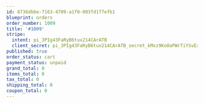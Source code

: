 ```yaml
---
id: 8736dbbe-7163-4709-a1f0-003fd1f7efb1
blueprint: orders
order_number: 1009
title: '#1009'
stripe:
  intent: pi_3PIg43FaRyB6tux214CArATB
  client_secret: pi_3PIg43FaRyB6tux214CArATB_secret_kMxz9Ko0aPWrTiYSvExNo46nz
published: true
order_status: cart
payment_status: unpaid
grand_total: 0
items_total: 0
tax_total: 0
shipping_total: 0
coupon_total: 0
---
```

